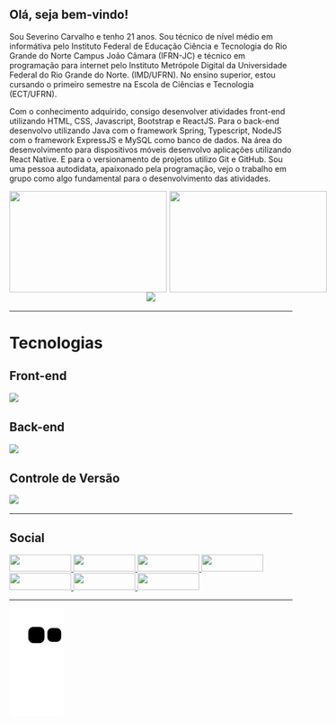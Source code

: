 ## Olá, seja bem-vindo!

Sou Severino Carvalho e tenho 21 anos. Sou técnico de nível médio em informátiva pelo Instituto Federal de Educação Ciência e Tecnologia do Rio Grande do Norte Campus João Câmara (IFRN-JC) e técnico em programação para internet pelo Instituto Metrópole Digital da Universidade Federal do Rio Grande do Norte. (IMD/UFRN). No ensino superior, estou cursando o primeiro semestre na Escola de Ciências e Tecnologia (ECT/UFRN).

Com o conhecimento adquirido, consigo desenvolver atividades front-end utilizando HTML, CSS, Javascript, Bootstrap e ReactJS. Para o back-end desenvolvo utilizando Java com o framework Spring, Typescript, NodeJS com o framework ExpressJS e MySQL como banco de dados. Na área do desenvolvimento para dispositivos móveis desenvolvo aplicações utilizando React Native. E para o versionamento de projetos utilizo Git e GitHub. Sou uma pessoa autodidata, apaixonado pela programação, vejo o trabalho em grupo como algo fundamental para o desenvolvimento das atividades.

<div style="margin-bottom:1em;">
  <a href="https://github.com/severino-carvalho">
    <div style="display:flex; gap:5px;">
      <img 
      height="180em"
      width="280em" 
      src="https://github-readme-stats.vercel.app/api?username=severino-carvalho&show_icons=true&theme=dark&count_private=true" /> 
      <img
      height="180em" 
      width="280em" 
      src="https://github-readme-stats.vercel.app/api/top-langs/?username=severino-carvalho&layout=compact&theme=dark&show_icons=true&langs_count=8"/>
    </div>
  </a>

  <div align="center">
    <a href="https://milind.bio.link/" >
      <img src = "http://github-readme-streak-stats.herokuapp.com?user=severino-carvalho&theme=monokai&hide_border=true&date_format=M%20j%5B%2C%20Y%5D&background=00000000&stroke=DE37C1">
    </a>
  </div>
</div>

---

# Tecnologias

<div>

## Front-end
  
  <div>
    <p>
      <a href="https://skillicons.dev">
        <img src="https://skillicons.dev/icons?i=html,css,bootstrap,javascript,react" />
      </a>
    </p>                       
  </div>

## Back-end
  
  <div>
    <p>
      <a href="https://skillicons.dev">
        <img src="https://skillicons.dev/icons?i=nodejs,typescript,java,spring,mysql,docker" />
      </a>
    </p>                       
  </div>
  
## Controle de Versão
  
  <div>
    <p>
      <a href="https://skillicons.dev">
        <img src="https://skillicons.dev/icons?i=git,github" />
      </a>
    </p>                       
  </div>
  
---

## Social

<div stats="display: flex;">
  <!--  Discord -->
  <a 
  href="https://discord.gg/9WpdURtWKE" 
  target="_blank">
    <img
    style="width: 110px; height: 30px;" 
    src="https://img.shields.io/badge/Discord-7289DA?style=for-the-badge&logo=discord&logoColor=white" 
    target="_blank" />
  </a>
  <!--  GitHub  -->
  <a 
  href="http://github.com/severino-carvalho"
  target="_blank">
    <img 
    style="width: 110px; height: 30px;"
    src="https://img.shields.io/badge/GitHub-100000?style=for-the-badge&logo=github&logoColor=white" target="_blank">
  </a>
  <!--  Gmail  -->
  <a href="mailto:severinocarvalho14@gmail.com">
    <img 
    style="width: 110px; height: 30px;"
    src="https://camo.githubusercontent.com/571384769c09e0c66b45e39b5be70f68f552db3e2b2311bc2064f0d4a9f5983b/68747470733a2f2f696d672e736869656c64732e696f2f62616467652f476d61696c2d4431343833363f7374796c653d666f722d7468652d6261646765266c6f676f3d676d61696c266c6f676f436f6c6f723d7768697465" 
    data-canonical-src="https://img.shields.io/badge/Gmail-D14836?style=for-the-badge&logo=gmail&logoColor=white" />
  </a>
  <!--  Instagram  -->
  <a 
  href="https://www.instagram.com/seve_neto7/" 
  target="_blank">
    <img 
    style="width: 110px; height: 30px;"
    src="https://img.shields.io/badge/-Instagram-%23E4405F?style=for-the-badge&logo=instagram&logoColor=white" target="_blank" />
  </a>
  <!--  LinkedIn  -->
  <a 
  href="https://www.linkedin.com/in/dev-severino-carvalho/"
  target="_blank">
    <img 
    style="width: 110px; height: 30px;"
    src="https://img.shields.io/badge/-LinkedIn-%230077B5?style=for-the-badge&logo=linkedin&logoColor=white" target="_blank">
  </a> 
  <!--  Twitter  -->
  <a 
  href="https://twitter.com/dev_severino" 
  target="_blank">
    <img 
    style="width: 110px; height: 30px;"
    src="https://img.shields.io/badge/Twitter-1DA1F2?style=for-the-badge&logo=twitter&logoColor=white" 
    target="_blank">
  </a>
  <!--  WhatsApp  -->
  <a 
  href="https://wa.me/5584994650540"
  target="_blank">
    <img 
    style="width: 110px; height: 30px;"
    src="https://img.shields.io/badge/WhatsApp-25D366?style=for-the-badge&logo=whatsapp&logoColor=white" target="_blank">
  </a>
</div>

---

![Snake animation](https://github.com/severino-carvalho/severino-carvalho/blob/output/github-contribution-grid-snake.svg)

</div>
